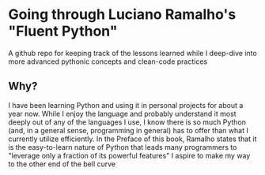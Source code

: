 # Going through Luciano Ramalho's "Fluent Python"

A github repo for keeping track of the lessons learned while I deep-dive into more advanced pythonic concepts and clean-code practices

## Why?

I have been learning Python and using it in personal projects for about a year now.
While I enjoy the language and probably understand it most deeply out of any of the languages I use, I know there is so much Python (and, in a general sense, programming in general) has to offer than what I currently utilize efficiently.
In the Preface of this book, Ramalho states that it is the easy-to-learn nature of Python that leads many programmers to "leverage only a fraction of its powerful features"
I aspire to make my way to the other end of the bell curve

